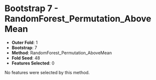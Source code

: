 # Bootstrap 7 - RandomForest_Permutation_AboveMean

- **Outer Fold**: 1
- **Bootstrap**: 7
- **Method**: RandomForest_Permutation_AboveMean
- **Fold Seed**: 48
- **Features Selected**: 0

No features were selected by this method.
